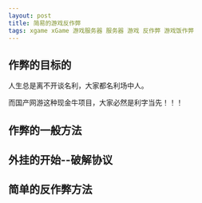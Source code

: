 ```yaml
---
layout: post
title: 简易的游戏反作弊
tags: xgame xGame 游戏服务器 服务器 游戏 反作弊 游戏饭作弊
---
```


## 作弊的目标的

人生总是离不开谈名利，大家都名利场中人。

而国产网游这种现金牛项目，大家必然是利字当先！！！

## 作弊的一般方法

## 外挂的开始--破解协议

## 简单的反作弊方法


